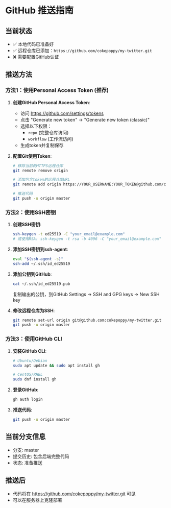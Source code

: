 # GitHub 推送指南

## 当前状态
- ✅ 本地代码已准备好
- ✅ 远程仓库已添加：`https://github.com/cokepoppy/my-twitter.git`
- ❌ 需要配置GitHub认证

## 推送方法

### 方法1：使用Personal Access Token (推荐)

1. **创建GitHub Personal Access Token**:
   - 访问 https://github.com/settings/tokens
   - 点击 "Generate new token" → "Generate new token (classic)"
   - 选择以下权限：
     - `repo` (完整仓库访问)
     - `workflow` (工作流访问)
   - 生成token并复制保存

2. **配置Git使用Token**:
   ```bash
   # 移除当前的HTTPS远程仓库
   git remote remove origin

   # 添加包含token的远程仓库URL
   git remote add origin https://YOUR_USERNAME:YOUR_TOKEN@github.com/cokepoppy/my-twitter.git

   # 推送代码
   git push -u origin master
   ```

### 方法2：使用SSH密钥

1. **创建SSH密钥**:
   ```bash
   ssh-keygen -t ed25519 -C "your_email@example.com"
   # 或使用RSA: ssh-keygen -t rsa -b 4096 -C "your_email@example.com"
   ```

2. **添加SSH密钥到ssh-agent**:
   ```bash
   eval "$(ssh-agent -s)"
   ssh-add ~/.ssh/id_ed25519
   ```

3. **添加公钥到GitHub**:
   ```bash
   cat ~/.ssh/id_ed25519.pub
   ```
   复制输出的公钥，到GitHub Settings → SSH and GPG keys → New SSH key

4. **修改远程仓库为SSH**:
   ```bash
   git remote set-url origin git@github.com:cokepoppy/my-twitter.git
   git push -u origin master
   ```

### 方法3：使用GitHub CLI

1. **安装GitHub CLI**:
   ```bash
   # Ubuntu/Debian
   sudo apt update && sudo apt install gh

   # CentOS/RHEL
   sudo dnf install gh
   ```

2. **登录GitHub**:
   ```bash
   gh auth login
   ```

3. **推送代码**:
   ```bash
   git push -u origin master
   ```

## 当前分支信息
- 分支: master
- 提交历史: 包含后端完整代码
- 状态: 准备推送

## 推送后
- 代码将在 https://github.com/cokepoppy/my-twitter.git 可见
- 可以在服务器上克隆部署
